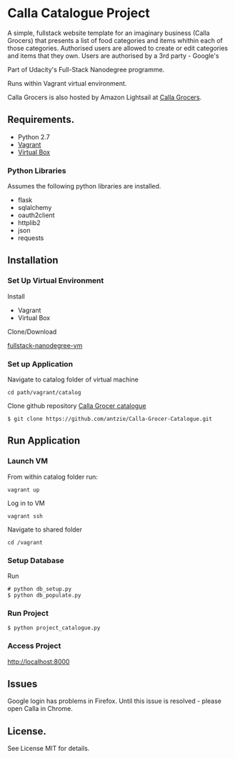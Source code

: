 # Calla Catalogue Project
A simple, fullstack website template for an imaginary business (Calla Grocers) that presents a list of food categories and items whithin each of those categories. Authorised users are allowed to create or edit categories and items that they own. Users are authorised by a 3rd party - Google's 

Part of Udacity's Full-Stack Nanodegree programme.

Runs within Vagrant virtual environment.

Calla Grocers is also hosted by Amazon Lightsail at [Calla Grocers](http://ec2-3-104-111-195.ap-southeast-2.compute.amazonaws.com). 
## Requirements.
- Python 2.7
- [Vagrant](https://www.vagrantup.com/)
- [Virtual Box](https://www.virtualbox.org/)

### Python Libraries
Assumes the following python libraries are installed.
- flask
- sqlalchemy
- oauth2client
- httplib2
- json
- requests

## Installation
### Set Up Virtual Environment
Install
- Vagrant
- Virtual Box

Clone/Download

[fullstack-nanodegree-vm](https://github.com/udacity/fullstack-nanodegree-vm)

### Set up Application
Navigate to catalog folder of virtual machine
```
cd path/vagrant/catalog
```
Clone github repository [Calla Grocer catalogue](https://github.com/antzie/Calla-Grocer-Catalogue)
```
$ git clone https://github.com/antzie/Calla-Grocer-Catalogue.git
```
## Run Application
### Launch VM
From within catalog folder run:
```
vagrant up
```
Log in to VM
```
vagrant ssh
```
Navigate to shared folder
```
cd /vagrant
```
### Setup Database
Run 
```
# python db_setup.py
$ python db_populate.py
```
### Run Project

```
$ python project_catalogue.py
```
### Access Project
[http://localhost:8000](http://localhost:8000/
)
## Issues
Google login has problems in Firefox. Until this issue is resolved - please open Calla in Chrome. 


## License.
See License MIT for details.
